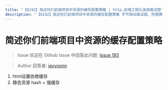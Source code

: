 ```yaml
---
title: "【Q192】简述你们前端项目中资源的缓存配置策略 | http,前端工程化高频面试题"
description: "【Q192】简述你们前端项目中资源的缓存配置策略 字节跳动面试题、阿里腾讯面试题、美团小米面试题。"
---
```


# 简述你们前端项目中资源的缓存配置策略

> Issue
> 欢迎在 Gtihub Issue 中回答此问题: [Issue 193](https://github.com/shfshanyue/Daily-Question/issues/193)

> Author
> 回答者: [jayyoonn](https://github.com/jayyoonn)

1. html设置协商缓存
2. 静态资源 hash + 强缓存
